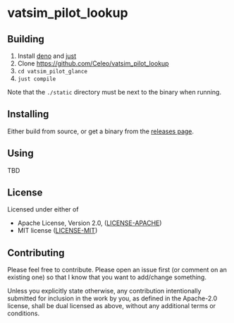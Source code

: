 # vatsim_pilot_lookup

## Building

1. Install [deno](https://deno.land/) and [just](https://github.com/casey/just)
1. Clone <https://github.com/Celeo/vatsim_pilot_lookup>
1. `cd vatsim_pilot_glance`
1. `just compile`

Note that the `./static` directory must be next to the binary when running.

## Installing

Either build from source, or get a binary from the [releases page](https://github.com/Celeo/vatsim_pilot_glance/releases).

## Using

TBD

## License

Licensed under either of

* Apache License, Version 2.0, ([LICENSE-APACHE](LICENSE-APACHE))
* MIT license ([LICENSE-MIT](LICENSE-MIT))

## Contributing

Please feel free to contribute. Please open an issue first (or comment on an existing one) so that I know that you want to add/change something.

Unless you explicitly state otherwise, any contribution intentionally submitted for inclusion in the work by you, as defined in the Apache-2.0 license,
shall be dual licensed as above, without any additional terms or conditions.
